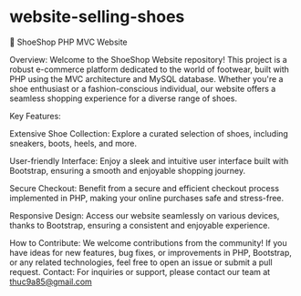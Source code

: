 # website-selling-shoes
👟 ShoeShop PHP MVC Website

Overview:
Welcome to the ShoeShop Website repository! This project is a robust e-commerce platform dedicated to the world of footwear, built with PHP using the MVC architecture and MySQL database. Whether you're a shoe enthusiast or a fashion-conscious individual, our website offers a seamless shopping experience for a diverse range of shoes.

Key Features:

Extensive Shoe Collection: Explore a curated selection of shoes, including sneakers, boots, heels, and more.

User-friendly Interface: Enjoy a sleek and intuitive user interface built with Bootstrap, ensuring a smooth and enjoyable shopping journey.

Secure Checkout: Benefit from a secure and efficient checkout process implemented in PHP, making your online purchases safe and stress-free.

Responsive Design: Access our website seamlessly on various devices, thanks to Bootstrap, ensuring a consistent and enjoyable experience.

How to Contribute:
We welcome contributions from the community! If you have ideas for new features, bug fixes, or improvements in PHP, Bootstrap, or any related technologies, feel free to open an issue or submit a pull request.
Contact:
For inquiries or support, please contact our team at thuc9a85@gmail.com
